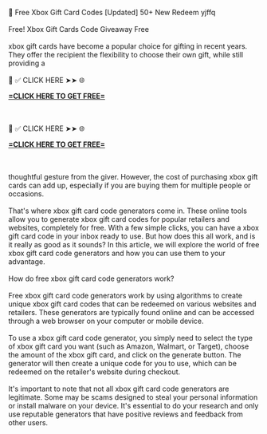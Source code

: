 💎 Free Xbox Gift Card Codes [Updated] 50+ New Redeem yjffq
<br>
<br>Free! Xbox Gift Cards Code Giveaway Free
<br>
<br>xbox gift cards have become a popular choice for gifting in recent years. They offer the recipient the flexibility to choose their own gift, while still providing a
<br>
<br>📌 ✅ CLICK HERE ➤➤ 🌐 

**[=CLICK HERE TO GET FREE=](https://www.google.com/url?q=https%3A%2F%2Fappbitly.com%2FLfnyn)**


<br>
<br>📌 ✅ CLICK HERE ➤➤ 🌐 

**[=CLICK HERE TO GET FREE=](https://www.google.com/url?q=https%3A%2F%2Fappbitly.com%2FLfnyn)**


<br>
<br>thoughtful gesture from the giver. However, the cost of purchasing xbox gift cards can add up, especially if you are buying them for multiple people or occasions.
<br>
<br>That's where xbox gift card code generators come in. These online tools allow you to generate xbox gift card codes for popular retailers and websites, completely for free. With a few simple clicks, you can have a xbox gift card code in your inbox ready to use. But how does this all work, and is it really as good as it sounds? In this article, we will explore the world of free xbox gift card code generators and how you can use them to your advantage.
<br>
<br>How do free xbox gift card code generators work?
<br>
<br>Free xbox gift card code generators work by using algorithms to create unique xbox gift card codes that can be redeemed on various websites and retailers. These generators are typically found online and can be accessed through a web browser on your computer or mobile device.
<br>
<br>To use a xbox gift card code generator, you simply need to select the type of xbox gift card you want (such as Amazon, Walmart, or Target), choose the amount of the xbox gift card, and click on the generate button. The generator will then create a unique code for you to use, which can be redeemed on the retailer's website during checkout.
<br>
<br>It's important to note that not all xbox gift card code generators are legitimate. Some may be scams designed to steal your personal information or install malware on your device. It's essential to do your research and only use reputable generators that have positive reviews and feedback from other users.
<br>
<br>

